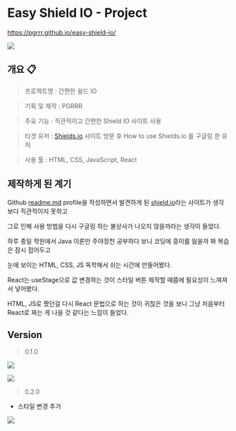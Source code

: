 # Easy Shield IO - Project

https://pgrrr.github.io/easy-shield-io/

![](https://velog.velcdn.com/images/iseon_u/post/c4481d13-866e-44e1-99aa-4ebd9bb6d40d/image.gif)

## 개요 📋

> 프로젝트명 : 간편한 쉴드 IO

> 기획 및 제작 : PGRRR

> 주요 기능 : 직관적이고 간편한 Shield IO 사이트 사용

> 타겟 유저 : [Shields.io](http://Shields.io) 사이트 방문 후 How to use Shields.io 를 구글링 한 유저

> 사용 툴 : HTML, CSS, JavaScript, React
> 

## 제작하게 된 계기

Github [readme.md](http://readme.md/) profile을 작성하면서 발견하게 된 [shield.io](http://shield.io/)라는 사이트가 생각보다 직관적이지 못하고 

그로 인해 사용 방법을 다시 구글링 하는 불상사가 나오지 않을까라는 생각이 들었다.

하루 종일 학원에서 Java 이론만 주야장천 공부하다 보니 코딩에 흥미를 잃을까 봐 복습은 잠시 접어두고

눈에 보이는 HTML, CSS, JS 독학해서 쉬는 시간에 만들어봤다.

React는 useStage으로 값 변경하는 것이 스타일 버튼 제작할 때쯤에 필요성이 느껴져서 넣어봤다.

HTML, JS로 짰던걸 다시 React 문법으로 하는 것이 귀찮은 것을 보니 그냥 처음부터 React로 짜는 게 나을 것 같다는 느낌이 들었다.

## Version

> 0.1.0
> 

![](https://velog.velcdn.com/images/iseon_u/post/9fb9440b-c2f8-4439-8c5e-b197e8752cdb/image.gif)


![](https://velog.velcdn.com/images/iseon_u/post/afec7296-b54f-478f-ba5f-63e816ea1535/image.gif)

> 0.2.0
> 
- 스타일 변경 추가

![](https://velog.velcdn.com/images/iseon_u/post/08f033a4-ab4e-4d2a-934f-1e47dbc99e58/image.gif)
